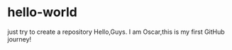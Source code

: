 # hello-world
just try to create a repository
Hello,Guys.
I am Oscar,this is my first GitHub journey!
